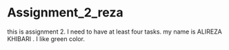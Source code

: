 # Assignment_2_reza
this is assignment 2.
I need to have at least four tasks. my name is ALIREZA KHIBARI . I like green color.

